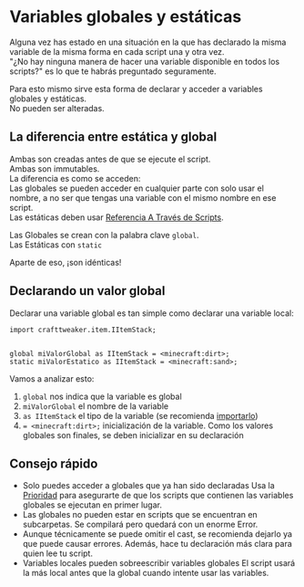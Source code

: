 # Variables globales y estáticas

Alguna vez has estado en una situación en la que has declarado la misma variable de la misma forma en cada script una y otra vez.</br> "¿No hay ninguna manera de hacer una variable disponible en todos los scripts?" es lo que te habrás preguntado seguramente.

Para esto mismo sirve esta forma de declarar y acceder a variables globales y estáticas.</br> No pueden ser alteradas.

## La diferencia entre estática y global

Ambas son creadas antes de que se ejecute el script.</br> Ambas son immutables.</br> La diferencia es como se acceden:</br> Las globales se pueden acceder en cualquier parte con solo usar el nombre, a no ser que tengas una variable con el mismo nombre en ese script.</br> Las estáticas deben usar [Referencia A Través de Scripts](/AdvancedFunctions/Cross-Script_Reference/).

Las Globales se crean con la palabra clave `global`.</br> Las Estáticas con `static`

Aparte de eso, ¡son idénticas!

## Declarando un valor global

Declarar una variable global es tan simple como declarar una variable local:

```zenscript
import crafttweaker.item.IItemStack;


global miValorGlobal as IItemStack = <minecraft:dirt>;
static miValorEstatico as IItemStack = <minecraft:sand>;
```

Vamos a analizar esto:

1. `global` nos indica que la variable es global
2. `miValorGlobal` el nombre de la variable
3. `as IItemStack` el tipo de la variable (se recomienda [importarlo](/AdvancedFunctions/Import/))
4. `= <minecraft:dirt>;` inicialización de la variable. Como los valores globales son finales, se deben inicializar en su declaración

## Consejo rápido

- Solo puedes acceder a globales que ya han sido declaradas Usa la [Prioridad](/AdvancedFunctions/Preprocessors/PriorityPreprocessor/) para asegurarte de que los scripts que contienen las variables globales se ejecutan en primer lugar.
- Las globales no pueden estar en scripts que se encuentran en subcarpetas. Se compilará pero quedará con un enorme Error.
- Aunque técnicamente se puede omitir el cast, se recomienda dejarlo ya que puede causar errores. Además, hace tu declaración más clara para quien lee tu script.
- Variables locales pueden sobreescribir variables globales El script usará la más local antes que la global cuando intente usar las variables.